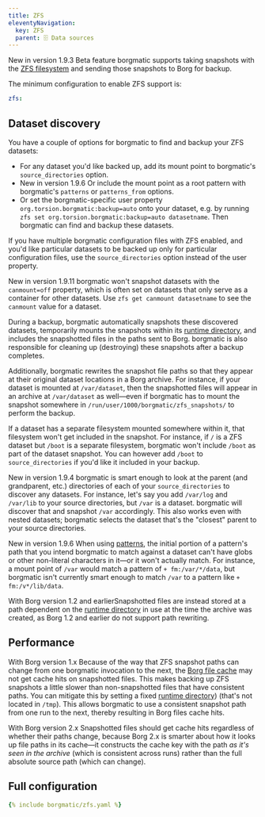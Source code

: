 ```yaml
---
title: ZFS
eleventyNavigation:
  key: ZFS
  parent: 🗄️ Data sources
---
```

<span class="minilink minilink-addedin">New in version 1.9.3</span> <span
class="minilink minilink-addedin">Beta feature</span> borgmatic supports
taking snapshots with the [ZFS filesystem](https://openzfs.org/) and sending
those snapshots to Borg for backup.

The minimum configuration to enable ZFS support is:

```yaml
zfs:
```

## Dataset discovery

You have a couple of options for borgmatic to find and backup your ZFS datasets:

 * For any dataset you'd like backed up, add its mount point to borgmatic's
   `source_directories` option.
 * <span class="minilink minilink-addedin">New in version 1.9.6</span> Or
   include the mount point as a root pattern with borgmatic's `patterns` or
   `patterns_from` options.
 * Or set the borgmatic-specific user property
   `org.torsion.borgmatic:backup=auto` onto your dataset, e.g. by running `zfs
   set org.torsion.borgmatic:backup=auto datasetname`. Then borgmatic can find
   and backup these datasets.

If you have multiple borgmatic configuration files with ZFS enabled, and you'd
like particular datasets to be backed up only for particular configuration
files, use the `source_directories` option instead of the user property.

<span class="minilink minilink-addedin">New in version 1.9.11</span> borgmatic
won't snapshot datasets with the `canmount=off` property, which is often set on
datasets that only serve as a container for other datasets. Use `zfs get
canmount datasetname` to see the `canmount` value for a dataset.

During a backup, borgmatic automatically snapshots these discovered datasets,
temporarily mounts the snapshots within its [runtime
directory](https://torsion.org/borgmatic/reference/configuration/runtime-directory/),
and includes the snapshotted files in the paths sent to Borg. borgmatic is also
responsible for cleaning up (destroying) these snapshots after a backup
completes.

Additionally, borgmatic rewrites the snapshot file paths so that they appear
at their original dataset locations in a Borg archive. For instance, if your
dataset is mounted at `/var/dataset`, then the snapshotted files will appear
in an archive at `/var/dataset` as well—even if borgmatic has to mount the
snapshot somewhere in `/run/user/1000/borgmatic/zfs_snapshots/` to perform the
backup.

If a dataset has a separate filesystem mounted somewhere within it, that
filesystem won't get included in the snapshot. For instance, if `/` is a ZFS
dataset but `/boot` is a separate filesystem, borgmatic won't include `/boot` as
part of the dataset snapshot. You can however add `/boot` to
`source_directories` if you'd like it included in your backup.

<span class="minilink minilink-addedin">New in version 1.9.4</span> borgmatic
is smart enough to look at the parent (and grandparent, etc.) directories of
each of your `source_directories` to discover any datasets. For instance,
let's say you add `/var/log` and `/var/lib` to your source directories, but
`/var` is a dataset. borgmatic will discover that and snapshot `/var`
accordingly. This also works even with nested datasets; borgmatic selects
the dataset that's the "closest" parent to your source directories.

<span class="minilink minilink-addedin">New in version 1.9.6</span> When using
[patterns](https://borgbackup.readthedocs.io/en/stable/usage/help.html#borg-help-patterns),
the initial portion of a pattern's path that you intend borgmatic to match
against a dataset can't have globs or other non-literal characters in it—or it
won't actually match. For instance, a mount point of `/var` would match a
pattern of `+ fm:/var/*/data`, but borgmatic isn't currently smart enough to
match `/var` to a pattern like `+ fm:/v*/lib/data`.

<span class="minilink minilink-addedin">With Borg version 1.2 and
earlier</span>Snapshotted files are instead stored at a path dependent on the
[runtime
directory](https://torsion.org/borgmatic/reference/configuration/runtime-directory/)
in use at the time the archive was created, as Borg 1.2 and earlier do not
support path rewriting.


## Performance

<span class="minilink minilink-addedin">With Borg version 1.x</span> Because of
the way that ZFS snapshot paths can change from one borgmatic invocation to the
next, the [Borg file
cache](https://borgbackup.readthedocs.io/en/stable/internals/data-structures.html#cache)
may not get cache hits on snapshotted files. This makes backing up ZFS snapshots
a little slower than non-snapshotted files that have consistent paths. You can
mitigate this by setting a fixed [runtime
directory](https://torsion.org/borgmatic/reference/configuration/runtime-directory/))
(that's not located in `/tmp`). This allows borgmatic to use a consistent
snapshot path from one run to the next, thereby resulting in Borg files cache
hits.

<span class="minilink minilink-addedin">With Borg version 2.x</span> Snapshotted
files should get cache hits regardless of whether their paths change, because
Borg 2.x is smarter about how it looks up file paths in its cache—it constructs
the cache key with the path *as it's seen in the archive* (which is consistent
across runs) rather than the full absolute source path (which can change).


## Full configuration

```yaml
{% include borgmatic/zfs.yaml %}
```
